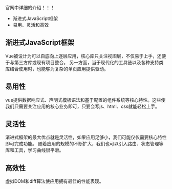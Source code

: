 官网中详细的介绍！！！

- 渐进式JavaScript框架
- 易用、灵活和高效

## 渐进式JavaScript框架

Vue被设计为可以自底向上逐层应用，核心库只关注视图层，不仅易于上手，还便于与第三方库或现有项目整合。
另一方面，当于现代化的工具链以及各种支持类库结合使用时，也能够为复杂的单页应用提供驱动。

## 易用性

vue提供数据响应式、声明式模板语法和基于配置的组件系统等核心特性。这些使我们只需要关注应用的核心业务即可，只要会写js、html、css就能轻松上手。

## 灵活性

渐进式框架的最大优点就是灵活性，如果应用足够小，我们可能仅仅需要核心特性即可完成功能。
随着应用的规模的不断扩大，我们也可以引入路由、状态管理等库和工具，学习曲线很平滑。

## 高效性

虚拟DOM和diff算法使应用拥有最佳的性能表现。
